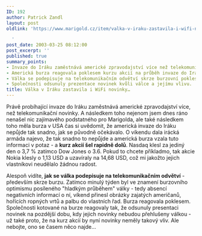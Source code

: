 ```yaml
---
ID: 192
author: Patrick Zandl
layout: post
oldlink: 'https://www.marigold.cz/item/valka-v-iraku-zastavila-i-wifi-novinky

  '
post_date: 2003-03-25 08:12:00
post_excerpt: ''
published: true
summary_points:
- Invaze do Iráku zaměstnává americké zpravodajství více než telekomunikační novinky.
- Americká burza reagovala poklesem kurzu akcií na průběh invaze do Iráku.
- Válka se podepisuje na telekomunikačním odvětví skrze burzovní poklesy.
- Společnosti odsunuly prezentace novinek kvůli válce a jejímu vlivu.
title: Válka v Iráku zastavila i WiFi novinky…
---
```


<p>
Právě probíhající invaze do Iráku zaměstnává americké zpravodajství více, než telekomunikační novinky. A následkem toho nejenom jsem dnes ráno nenašel nic zajímavého podstatného pro Marigolda, ale také následkem toho měla burza v USA čas si uvědomit, že americká invaze do Iráku nepůjde tak snadno, jak se původně očekávalo. O víkendu dala irácká armáda najevo, že tak snadno to nepůjde a americká burza vzala tuto informaci v potaz - a <STRONG>kurz akcií šel rapidně dolů</STRONG>. Nasdaq klesl za jediný den&#160;o 3,7 % zatímco Dow Jones o 3.6. Pokud to chcete příkladmo, tak akcie Nokia klesly o 1,13 USD a uzavíraly na 14,68 USD, což mi jakožto jejich vlastníkovi neudělalo žádnou radost. </p>

<p>
Alespoň vidíte, <STRONG>jak se válka podepisuje na telekomunikačním odvětví</STRONG> - především skrze burzu. Zatímco minulý týden byl ve znamení burzovního optimismu posíleného "hladkým průběhem" války - tedy absencí negativních informací o ní, víkend přinesl obrázky zajatých američanů, hořících ropných vrtů a palbu do vlastních řad. Burza reagovala poklesem. Společnosti kotované na burze reagovaly tak, že odsunuly presentaci novinek na pozdější dobu, kdy jejich novinky nebudou přehlušeny válkou - už také proto, že na kurz akcií by nyní novinky neměly takový vliv. Ale nebojte, ono se časem něco najde...</p>
